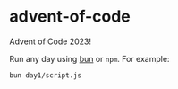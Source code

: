 # advent-of-code
Advent of Code 2023!

Run any day using [bun](https://bun.sh) or `npm`. For example:
```
bun day1/script.js
```
